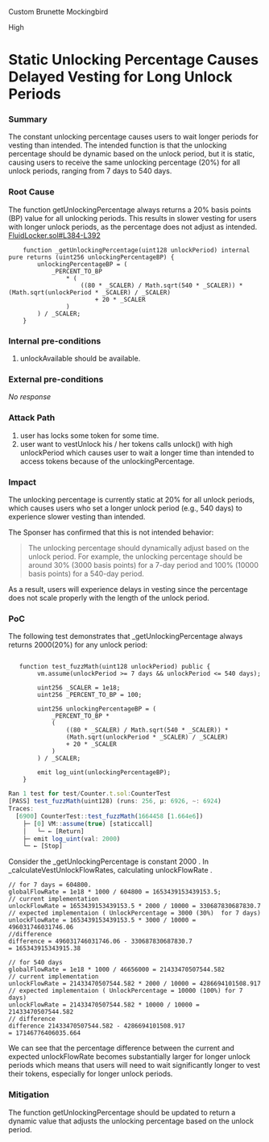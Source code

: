 Custom Brunette Mockingbird

High

# Static Unlocking Percentage Causes Delayed Vesting for Long Unlock Periods

### Summary
The constant unlocking percentage causes users to wait longer periods for vesting than intended. The intended function is that the unlocking percentage should be dynamic based on the unlock period, but it is static, causing users to receive the same unlocking percentage (20%) for all unlock periods, ranging from 7 days to 540 days.


### Root Cause
The function getUnlockingPercentage always returns a 20% basis points (BP) value for all unlocking periods. This results in slower vesting for users with longer unlock periods, as the percentage does not adjust as intended.
[FluidLocker.sol#L384-L392](https://github.com/sherlock-audit/2024-11-superfluid-locking-contract/blob/main/fluid/packages/contracts/src/FluidLocker.sol#L384-L392)
```solidity
    function _getUnlockingPercentage(uint128 unlockPeriod) internal pure returns (uint256 unlockingPercentageBP) {
        unlockingPercentageBP = (
            _PERCENT_TO_BP
                * (
                    ((80 * _SCALER) / Math.sqrt(540 * _SCALER)) * (Math.sqrt(unlockPeriod * _SCALER) / _SCALER)
                        + 20 * _SCALER
                )
        ) / _SCALER;
    }
```
### Internal pre-conditions

1. unlockAvailable should be available.

### External pre-conditions

_No response_

### Attack Path
1. user has locks some token for some time.
2. user want to vestUnlock his / her tokens calls unlock() with high unlockPeriod which causes user to wait a longer time  than intended to access tokens because of the unlockingPercentage. 

### Impact
The unlocking percentage is currently static at 20% for all unlock periods, which causes users who set a longer unlock period (e.g., 540 days) to experience slower vesting than intended.

The Sponser has confirmed that this is not intended behavior:

>The unlocking percentage should dynamically adjust based on the unlock period. For example, the unlocking percentage should be around 30% (3000 basis points) for a 7-day period and 100% (10000 basis points) for a 540-day period.

As a result, users will experience delays in vesting since the percentage does not scale properly with the length of the unlock period. 

### PoC

The following test demonstrates that _getUnlockingPercentage always returns 2000(20%) for any unlock period:
```solidity

   function test_fuzzMath(uint128 unlockPeriod) public {
        vm.assume(unlockPeriod >= 7 days && unlockPeriod <= 540 days);

        uint256 _SCALER = 1e18;
        uint256 _PERCENT_TO_BP = 100;

        uint256 unlockingPercentageBP = (
            _PERCENT_TO_BP *
            (
                ((80 * _SCALER) / Math.sqrt(540 * _SCALER)) *
                (Math.sqrt(unlockPeriod * _SCALER) / _SCALER)
                + 20 * _SCALER
            )
        ) / _SCALER;
        
        emit log_uint(unlockingPercentageBP);
    } 
```
```js
Ran 1 test for test/Counter.t.sol:CounterTest
[PASS] test_fuzzMath(uint128) (runs: 256, μ: 6926, ~: 6924)
Traces:
  [6900] CounterTest::test_fuzzMath(1664458 [1.664e6])
    ├─ [0] VM::assume(true) [staticcall]
    │   └─ ← [Return] 
    ├─ emit log_uint(val: 2000)
    └─ ← [Stop] 
```

Consider the _getUnlockingPercentage is constant 2000 .
 In _calculateVestUnlockFlowRates,   calculating unlockFlowRate .

```solidity
// for 7 days = 604800.
globalFlowRate = 1e18 * 1000 / 604800 = 1653439153439153.5;
// current implementation 
unlockFlowRate = 1653439153439153.5 * 2000 / 10000 = 330687830687830.7
// expected implementaion ( UnlockPercentage = 3000 (30%)  for 7 days)
unlockFlowRate = 1653439153439153.5 * 3000 / 10000 = 496031746031746.06
//difference 
difference = 496031746031746.06 - 330687830687830.7 
= 165343915343915.38

// for 540 days 
globalFlowRate = 1e18 * 1000 / 46656000 = 21433470507544.582
// current implementation 
unlockFlowRate = 21433470507544.582 * 2000 / 10000 = 4286694101508.917
// expected implementaion ( UnlockPercentage = 10000 (100%) for 7 days)
unlockFlowRate = 21433470507544.582 * 10000 / 10000 = 21433470507544.582
// difference
difference 21433470507544.582 - 4286694101508.917
= 17146776406035.664

```  
We can see that the percentage difference between the current and expected unlockFlowRate becomes substantially larger for longer unlock periods which  means that users will need to wait significantly longer to vest their tokens, especially for longer unlock periods.




### Mitigation

The function getUnlockingPercentage should be updated to return a dynamic value that adjusts the unlocking percentage based on the unlock period.